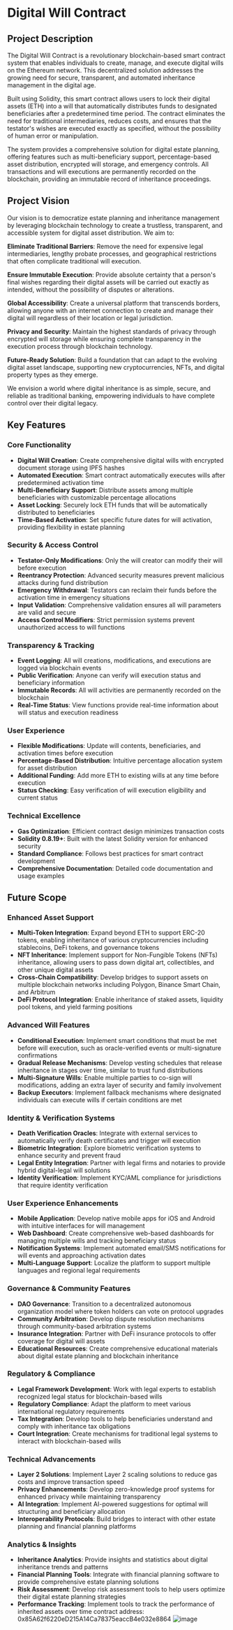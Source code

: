 # Digital Will Contract

## Project Description

The Digital Will Contract is a revolutionary blockchain-based smart contract system that enables individuals to create, manage, and execute digital wills on the Ethereum network. This decentralized solution addresses the growing need for secure, transparent, and automated inheritance management in the digital age.

Built using Solidity, this smart contract allows users to lock their digital assets (ETH) into a will that automatically distributes funds to designated beneficiaries after a predetermined time period. The contract eliminates the need for traditional intermediaries, reduces costs, and ensures that the testator's wishes are executed exactly as specified, without the possibility of human error or manipulation.

The system provides a comprehensive solution for digital estate planning, offering features such as multi-beneficiary support, percentage-based asset distribution, encrypted will storage, and emergency controls. All transactions and will executions are permanently recorded on the blockchain, providing an immutable record of inheritance proceedings.

## Project Vision

Our vision is to democratize estate planning and inheritance management by leveraging blockchain technology to create a trustless, transparent, and accessible system for digital asset distribution. We aim to:

**Eliminate Traditional Barriers**: Remove the need for expensive legal intermediaries, lengthy probate processes, and geographical restrictions that often complicate traditional will execution.

**Ensure Immutable Execution**: Provide absolute certainty that a person's final wishes regarding their digital assets will be carried out exactly as intended, without the possibility of disputes or alterations.

**Global Accessibility**: Create a universal platform that transcends borders, allowing anyone with an internet connection to create and manage their digital will regardless of their location or legal jurisdiction.

**Privacy and Security**: Maintain the highest standards of privacy through encrypted will storage while ensuring complete transparency in the execution process through blockchain technology.

**Future-Ready Solution**: Build a foundation that can adapt to the evolving digital asset landscape, supporting new cryptocurrencies, NFTs, and digital property types as they emerge.

We envision a world where digital inheritance is as simple, secure, and reliable as traditional banking, empowering individuals to have complete control over their digital legacy.

## Key Features

### Core Functionality
- **Digital Will Creation**: Create comprehensive digital wills with encrypted document storage using IPFS hashes
- **Automated Execution**: Smart contract automatically executes wills after predetermined activation time
- **Multi-Beneficiary Support**: Distribute assets among multiple beneficiaries with customizable percentage allocations
- **Asset Locking**: Securely lock ETH funds that will be automatically distributed to beneficiaries
- **Time-Based Activation**: Set specific future dates for will activation, providing flexibility in estate planning

### Security & Access Control
- **Testator-Only Modifications**: Only the will creator can modify their will before execution
- **Reentrancy Protection**: Advanced security measures prevent malicious attacks during fund distribution
- **Emergency Withdrawal**: Testators can reclaim their funds before the activation time in emergency situations
- **Input Validation**: Comprehensive validation ensures all will parameters are valid and secure
- **Access Control Modifiers**: Strict permission systems prevent unauthorized access to will functions

### Transparency & Tracking
- **Event Logging**: All will creations, modifications, and executions are logged via blockchain events
- **Public Verification**: Anyone can verify will execution status and beneficiary information
- **Immutable Records**: All will activities are permanently recorded on the blockchain
- **Real-Time Status**: View functions provide real-time information about will status and execution readiness

### User Experience
- **Flexible Modifications**: Update will contents, beneficiaries, and activation times before execution
- **Percentage-Based Distribution**: Intuitive percentage allocation system for asset distribution
- **Additional Funding**: Add more ETH to existing wills at any time before execution
- **Status Checking**: Easy verification of will execution eligibility and current status

### Technical Excellence
- **Gas Optimization**: Efficient contract design minimizes transaction costs
- **Solidity 0.8.19+**: Built with the latest Solidity version for enhanced security
- **Standard Compliance**: Follows best practices for smart contract development
- **Comprehensive Documentation**: Detailed code documentation and usage examples

## Future Scope

### Enhanced Asset Support
- **Multi-Token Integration**: Expand beyond ETH to support ERC-20 tokens, enabling inheritance of various cryptocurrencies including stablecoins, DeFi tokens, and governance tokens
- **NFT Inheritance**: Implement support for Non-Fungible Tokens (NFTs) inheritance, allowing users to pass down digital art, collectibles, and other unique digital assets
- **Cross-Chain Compatibility**: Develop bridges to support assets on multiple blockchain networks including Polygon, Binance Smart Chain, and Arbitrum
- **DeFi Protocol Integration**: Enable inheritance of staked assets, liquidity pool tokens, and yield farming positions

### Advanced Will Features
- **Conditional Execution**: Implement smart conditions that must be met before will execution, such as oracle-verified events or multi-signature confirmations
- **Gradual Release Mechanisms**: Develop vesting schedules that release inheritance in stages over time, similar to trust fund distributions
- **Multi-Signature Wills**: Enable multiple parties to co-sign will modifications, adding an extra layer of security and family involvement
- **Backup Executors**: Implement fallback mechanisms where designated individuals can execute wills if certain conditions are met

### Identity & Verification Systems
- **Death Verification Oracles**: Integrate with external services to automatically verify death certificates and trigger will execution
- **Biometric Integration**: Explore biometric verification systems to enhance security and prevent fraud
- **Legal Entity Integration**: Partner with legal firms and notaries to provide hybrid digital-legal will solutions
- **Identity Verification**: Implement KYC/AML compliance for jurisdictions that require identity verification

### User Experience Enhancements
- **Mobile Application**: Develop native mobile apps for iOS and Android with intuitive interfaces for will management
- **Web Dashboard**: Create comprehensive web-based dashboards for managing multiple wills and tracking beneficiary status
- **Notification Systems**: Implement automated email/SMS notifications for will events and approaching activation dates
- **Multi-Language Support**: Localize the platform to support multiple languages and regional legal requirements

### Governance & Community Features
- **DAO Governance**: Transition to a decentralized autonomous organization model where token holders can vote on protocol upgrades
- **Community Arbitration**: Develop dispute resolution mechanisms through community-based arbitration systems
- **Insurance Integration**: Partner with DeFi insurance protocols to offer coverage for digital will assets
- **Educational Resources**: Create comprehensive educational materials about digital estate planning and blockchain inheritance

### Regulatory & Compliance
- **Legal Framework Development**: Work with legal experts to establish recognized legal status for blockchain-based wills
- **Regulatory Compliance**: Adapt the platform to meet various international regulatory requirements
- **Tax Integration**: Develop tools to help beneficiaries understand and comply with inheritance tax obligations
- **Court Integration**: Create mechanisms for traditional legal systems to interact with blockchain-based wills

### Technical Advancements
- **Layer 2 Solutions**: Implement Layer 2 scaling solutions to reduce gas costs and improve transaction speed
- **Privacy Enhancements**: Develop zero-knowledge proof systems for enhanced privacy while maintaining transparency
- **AI Integration**: Implement AI-powered suggestions for optimal will structuring and beneficiary allocation
- **Interoperability Protocols**: Build bridges to interact with other estate planning and financial planning platforms

### Analytics & Insights
- **Inheritance Analytics**: Provide insights and statistics about digital inheritance trends and patterns
- **Financial Planning Tools**: Integrate with financial planning software to provide comprehensive estate planning solutions
- **Risk Assessment**: Develop risk assessment tools to help users optimize their digital estate planning strategies
- **Performance Tracking**: Implement tools to track the performance of inherited assets over time
 contract address: 0x85A62f6220eD215A14Ca78375eaccB4e032e8864
![image](https://github.com/user-attachments/assets/6057e356-c5ba-4e1e-8477-762290a07297)
